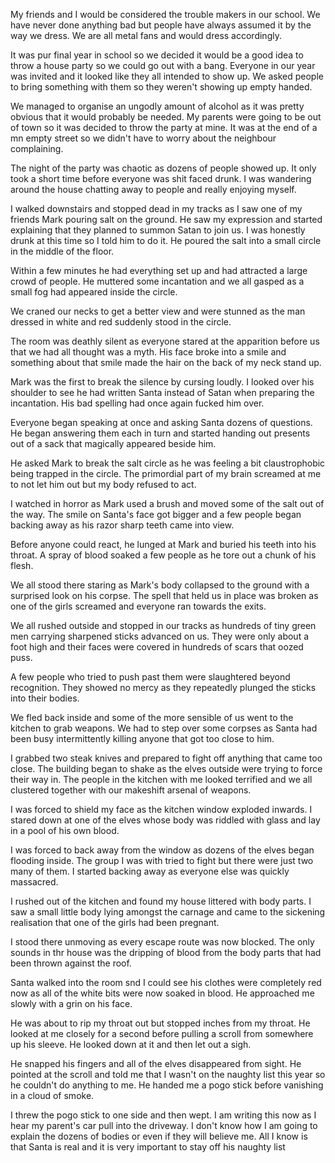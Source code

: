 My friends and I would be considered the trouble makers in our school. We have never done anything bad but people have always assumed it by the way we dress. We are all metal fans and would dress accordingly.

It was pur final year in school so we decided it would be a good idea to throw a house party so we could go out with a bang. Everyone in our year was invited and it looked like they all intended to show up. We asked people to bring something with them so they weren't showing up empty handed.

We managed to organise an ungodly amount of alcohol as it was pretty obvious that it would probably be needed. My parents were going to be out of town so it was decided to throw the party at mine. It was at the end of a mn empty street so we didn't have to worry about the neighbour complaining.

The night of the party was chaotic as dozens of people showed up. It only took a short time before everyone was shit faced drunk. I was wandering around the house chatting away to people and really enjoying myself.

I walked downstairs and stopped dead in my tracks as I saw one of my friends Mark pouring salt on the ground. He saw my expression and started explaining that they planned to summon Satan to join us. I was honestly drunk at this time so I told him to do it. He poured the salt into a small circle in the middle of the floor.

Within a few minutes he had everything set up and had attracted a large crowd of people. He muttered some incantation and we all gasped as a small fog had appeared inside the circle.

We craned our necks to get a better view and were stunned as the man dressed in white and red suddenly stood in the circle.

The room was deathly silent as everyone stared at the apparition before us that we had all thought was a myth. His face broke into a smile and something about that smile made the hair on the back of my neck stand up.

Mark was the first to break the silence by cursing loudly. I looked over his shoulder to see he had written Santa instead of Satan when preparing the incantation. His bad spelling had once again fucked him over.

Everyone began speaking at once and asking Santa dozens of questions. He began answering them each in turn and started handing out presents out of a sack that magically appeared beside him.

He asked Mark to break the salt circle as he was feeling a bit claustrophobic being trapped in the circle. The primordial part of my brain screamed at me to not let him out but my body refused to act.

I watched in horror as Mark used a brush and moved some of the salt out of the way. The smile on Santa's face got bigger and a few people began backing away as his razor sharp teeth came into view. 

Before anyone could react, he lunged at Mark and buried his teeth into his throat. A spray of blood soaked a few people as he tore out a chunk of his flesh.

We all stood there staring as Mark's body collapsed to the ground with a surprised look on his corpse. The spell that held us in place was broken as one of the girls screamed and everyone ran towards the exits. 

We all rushed outside and stopped in our tracks as hundreds of tiny green men carrying sharpened sticks advanced on us. They were only about a foot high and their faces were covered in hundreds of scars that oozed puss. 

A few people who tried to push past them were slaughtered beyond recognition. They showed no mercy as they repeatedly plunged the sticks into their bodies. 

We fled back inside and some of the more sensible of us went to the kitchen to grab weapons. We had to step over some corpses as Santa had been busy intermittently killing anyone that got too close to him.

I grabbed two steak knives and prepared to fight off anything that came too close. The building began to shake as the elves outside were trying to force their way in. The people in the kitchen with me looked terrified and we all clustered together with our makeshift arsenal of weapons.

I was forced to shield my face as the kitchen window exploded inwards. I stared down at one of the elves whose body was riddled with glass and lay in a pool of his own blood. 

I was forced to back away from the window as dozens of the elves began flooding inside. The group I was with tried to fight but there were just two many of them. I started backing away as everyone else was quickly massacred. 

I rushed out of the kitchen and found my house littered with body parts. I saw a small little body lying amongst the carnage and came to the sickening realisation that one of the girls had been pregnant.

I stood there unmoving as every escape route was now blocked. The only sounds in thr house was the dripping of blood from the body parts that had been thrown against the roof.

Santa walked into the room snd I could see his clothes were completely red now as all of the white bits were now soaked in blood. He approached me slowly with a grin on his face.

He was about to rip my throat out but stopped inches from my throat. He looked at me closely for a second before pulling a scroll from somewhere up his sleeve. He looked down at it and then let out a sigh.

He snapped his fingers and all of the elves disappeared from sight. He pointed at the scroll and told me that I wasn't on the naughty list this year so he couldn't do anything to me. He handed me a pogo stick before vanishing in a cloud of smoke.

I threw the pogo stick to one side and then wept. I am writing this now as I hear my parent's car pull into the driveway. I don't know how I am going to explain the dozens of bodies or even if they will believe me. All I know is that Santa is real and it is very important to stay off his naughty list
